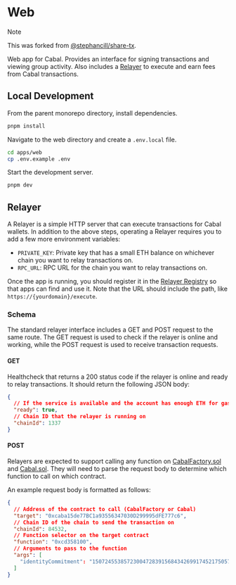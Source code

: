 # Web

> [!NOTE]  
> This was forked from [@stephancill/share-tx](https://github.com/stephancill/share-tx).

Web app for Cabal. Provides an interface for signing transactions and viewing group activity. Also includes a [Relayer](#relayer) to execute and earn fees from Cabal transactions.

## Local Development

From the parent monorepo directory, install dependencies.

```bash
pnpm install
```

Navigate to the web directory and create a `.env.local` file.

```bash
cd apps/web
cp .env.example .env
```

Start the development server.

```bash
pnpm dev
```

## Relayer

A Relayer is a simple HTTP server that can execute transactions for Cabal wallets. In addition to the above steps, operating a Relayer requires you to add a few more environment variables:

- `PRIVATE_KEY`: Private key that has a small ETH balance on whichever chain you want to relay transactions on.
- `RPC_URL`: RPC URL for the chain you want to relay transactions on.

Once the app is running, you should register it in the [Relayer Registry](../contracts/README.md) so that apps can find and use it. Note that the URL should include the path, like `https://{yourdomain}/execute`.

### Schema

The standard relayer interface includes a GET and POST request to the same route. The GET request is used to check if the relayer is online and working, while the POST request is used to receive transaction requests.

#### GET

Healthcheck that returns a 200 status code if the relayer is online and ready to relay transactions. It should return the following JSON body:

```json
{
  // If the service is available and the account has enough ETH for gas on relayed transactions
  "ready": true,
  // Chain ID that the relayer is running on
  "chainId": 1337
}
```

#### POST

Relayers are expected to support calling any function on [CabalFactory.sol](../contracts/src/CabalFactory.sol) and [Cabal.sol](../contracts/src/Cabal.sol). They will need to parse the request body to determine which function to call on which contract.

An example request body is formatted as follows:

```json
{
  // Address of the contract to call (CabalFactory or Cabal)
  "target": "0xcaba15de77BC1a93556347030D299995dFE777c6",
  // Chain ID of the chain to send the transaction on
  "chainId": 84532,
  // Function selector on the target contract
  "function": "0xcd358100",
  // Arguments to pass to the function
  "args": [
    "identityCommitment": "15072455385723004728391568434269917452175057560864330595979104241296826134229"
  ]
}
```
